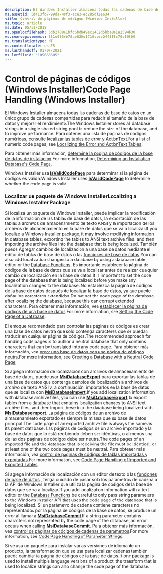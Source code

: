 ```yaml
---
description: El Windows Installer almacena todas las cadenas de base de datos en un único grupo de cadenas compartidas para reducir el tamaño de la base de datos y mejorar el rendimiento. Para obtener una lista de páginas de códigos numéricas, consulte localizar las tablas de error y ActionText.
ms.assetid: 5d413fb7-99da-49f3-ace3-ec285df2e634
title: Control de páginas de códigos (Windows Installer)
ms.topic: article
ms.date: 05/31/2018
ms.openlocfilehash: 6db2788a1bfc6bdb49ec1402d5bba8a1a2594b30
ms.sourcegitcommit: 831e8f3db78ab820e1710cede244553c70e50500
ms.translationtype: MT
ms.contentlocale: es-ES
ms.lasthandoff: 01/07/2021
ms.locfileid: "105666685"
---
```

# <a name="code-page-handling-windows-installer"></a><span data-ttu-id="c2dd3-104">Control de páginas de códigos (Windows Installer)</span><span class="sxs-lookup"><span data-stu-id="c2dd3-104">Code Page Handling (Windows Installer)</span></span>

<span data-ttu-id="c2dd3-105">El Windows Installer almacena todas las cadenas de base de datos en un único grupo de cadenas compartidas para reducir el tamaño de la base de datos y mejorar el rendimiento.</span><span class="sxs-lookup"><span data-stu-id="c2dd3-105">The Windows Installer stores all database strings in a single shared string pool to reduce the size of the database, and to improve performance.</span></span> <span data-ttu-id="c2dd3-106">Para obtener una lista de páginas de códigos numéricas, consulte [localizar las tablas de error y ActionText](localizing-the-error-and-actiontext-tables.md).</span><span class="sxs-lookup"><span data-stu-id="c2dd3-106">For a list of numeric code pages, see [Localizing the Error and ActionText Tables](localizing-the-error-and-actiontext-tables.md).</span></span>

<span data-ttu-id="c2dd3-107">Para obtener más información, [determine la página de códigos de la base de datos de instalación](determining-an-installation-database-s-code-page.md).</span><span class="sxs-lookup"><span data-stu-id="c2dd3-107">For more information, [Determining an Installation Database's Code Page](determining-an-installation-database-s-code-page.md).</span></span>

<span data-ttu-id="c2dd3-108">Windows Installer usa [**IsValidCodePage**](/windows/desktop/api/winnls/nf-winnls-isvalidcodepage) para determinar si la página de códigos es válida.</span><span class="sxs-lookup"><span data-stu-id="c2dd3-108">Windows Installer uses [**IsValidCodePage**](/windows/desktop/api/winnls/nf-winnls-isvalidcodepage) to determine whether the code page is valid.</span></span>

### <a name="localizing-a-windows-installer-package"></a><span data-ttu-id="c2dd3-109">Localizar un paquete de Windows Installer</span><span class="sxs-lookup"><span data-stu-id="c2dd3-109">Localizing a Windows Installer Package</span></span>

<span data-ttu-id="c2dd3-110">Si localiza un paquete de Windows Installer, puede implicar la modificación de la información de las tablas de base de datos, la exportación de las tablas a archivos de almacenamiento de texto ANSI y la importación de los archivos de almacenamiento en la base de datos que se va a localizar.</span><span class="sxs-lookup"><span data-stu-id="c2dd3-110">If you localize a Windows Installer package, it may involve modifying information in database tables, exporting the tables to ANSI text archive files, and then importing the archive files into the database that is being localized.</span></span> <span data-ttu-id="c2dd3-111">También puede Agregar cambios de localización a una base de datos mediante el editor de tablas de base de datos o las [funciones de base de datos](database-functions.md).</span><span class="sxs-lookup"><span data-stu-id="c2dd3-111">You can also add localization changes to a database by using a database table editor or the [Database Functions](database-functions.md).</span></span> <span data-ttu-id="c2dd3-112">Es importante establecer la página de códigos de la base de datos que se va a localizar antes de realizar cualquier cambio de localización en la base de datos.</span><span class="sxs-lookup"><span data-stu-id="c2dd3-112">It is important to set the code page of the database that is being localized before you make any localization changes to the database.</span></span> <span data-ttu-id="c2dd3-113">No establezca la página de códigos de la base de datos después de localizar la base de datos, ya que puede dañar los caracteres extendidos.</span><span class="sxs-lookup"><span data-stu-id="c2dd3-113">Do not set the code page of the database after localizing the database, because this can corrupt extended characters.</span></span> <span data-ttu-id="c2dd3-114">Para obtener más información, vea [establecer la página de códigos de una base de datos](setting-the-code-page-of-a-database.md).</span><span class="sxs-lookup"><span data-stu-id="c2dd3-114">For more information, see [Setting the Code Page of a Database](setting-the-code-page-of-a-database.md).</span></span>

<span data-ttu-id="c2dd3-115">El enfoque recomendado para controlar las páginas de códigos es crear una base de datos neutra que solo contenga caracteres que se puedan traducir en cualquier página de códigos.</span><span class="sxs-lookup"><span data-stu-id="c2dd3-115">The recommended approach for handling code pages is to author a neutral database that only contains characters that can be translated into any code page.</span></span> <span data-ttu-id="c2dd3-116">Para obtener más información, vea [crear una base de datos con una página de códigos neutra](creating-a-database-with-a-neutral-code-page.md).</span><span class="sxs-lookup"><span data-stu-id="c2dd3-116">For more information, see [Creating a Database with a Neutral Code Page](creating-a-database-with-a-neutral-code-page.md).</span></span>

<span data-ttu-id="c2dd3-117">Si agrega información de localización con archivos de almacenamiento de base de datos, puede usar [**MsiDatabaseExport**](/windows/desktop/api/Msiquery/nf-msiquery-msidatabaseexporta) para exportar las tablas de una base de datos que contenga cambios de localización a archivos de archivo de texto ANSI y, a continuación, importarlos en la base de datos que se localiza con [**MsiDatabaseImport**](/windows/desktop/api/Msiquery/nf-msiquery-msidatabaseimporta).</span><span class="sxs-lookup"><span data-stu-id="c2dd3-117">If you add localization information with database archive files, you can use [**MsiDatabaseExport**](/windows/desktop/api/Msiquery/nf-msiquery-msidatabaseexporta) to export tables from a database that contains localization changes to ANSI text archive files, and then import these into the database being localized with [**MsiDatabaseImport**](/windows/desktop/api/Msiquery/nf-msiquery-msidatabaseimporta).</span></span> <span data-ttu-id="c2dd3-118">La página de códigos de un archivo de almacenamiento exportado es siempre la misma que su base de datos principal.</span><span class="sxs-lookup"><span data-stu-id="c2dd3-118">The code page of an exported archive file is always the same as its parent database.</span></span> <span data-ttu-id="c2dd3-119">Las páginas de códigos de un archivo importado y la base de datos que lo está recibiendo deben ser idénticas, o al menos una de las dos páginas de códigos debe ser neutra.</span><span class="sxs-lookup"><span data-stu-id="c2dd3-119">The code pages of an imported file and the database that is receiving the file must be identical, or at least one of the two code pages must be neutral.</span></span> <span data-ttu-id="c2dd3-120">Para obtener más información, vea [control de páginas de códigos de tablas importadas y exportadas](code-page-handling-of-imported-and-exported-tables.md).</span><span class="sxs-lookup"><span data-stu-id="c2dd3-120">For more information, see [Code Page Handling of Imported and Exported Tables](code-page-handling-of-imported-and-exported-tables.md).</span></span>

<span data-ttu-id="c2dd3-121">Si agrega información de localización con un editor de texto o las [funciones de base de datos](database-functions.md) , tenga cuidado de pasar solo los parámetros de cadena a la API de Windows Installer que utiliza la página de códigos de la base de datos que se va a localizar.</span><span class="sxs-lookup"><span data-stu-id="c2dd3-121">If you add localization information with a text editor or the [Database Functions](database-functions.md) be careful to only pass string parameters to the Windows Installer API that uses the code page of the database that is being localized.</span></span> <span data-ttu-id="c2dd3-122">Si un parámetro de cadena contiene caracteres no representados por la página de códigos de la base de datos, se produce un error al llamar a [**MsiDatabaseCommit**](/windows/desktop/api/Msiquery/nf-msiquery-msidatabasecommit).</span><span class="sxs-lookup"><span data-stu-id="c2dd3-122">If a string parameter contains characters not represented by the code page of the database, an error occurs when calling [**MsiDatabaseCommit**](/windows/desktop/api/Msiquery/nf-msiquery-msidatabasecommit).</span></span> <span data-ttu-id="c2dd3-123">Para obtener más información, vea [control de páginas de códigos de cadenas de parámetros](code-page-handling-of-parameter-strings.md).</span><span class="sxs-lookup"><span data-stu-id="c2dd3-123">For more information, see [Code Page Handling of Parameter Strings](code-page-handling-of-parameter-strings.md).</span></span>

<span data-ttu-id="c2dd3-124">Si se usa un paquete para instalar varias versiones de idioma de un producto, la transformación que se usa para localizar cadenas también puede cambiar la página de códigos de la base de datos.</span><span class="sxs-lookup"><span data-stu-id="c2dd3-124">If one package is used to install multiple language versions of a product, the transform that is used to localize strings can also change the code page of the database.</span></span>

 

 
